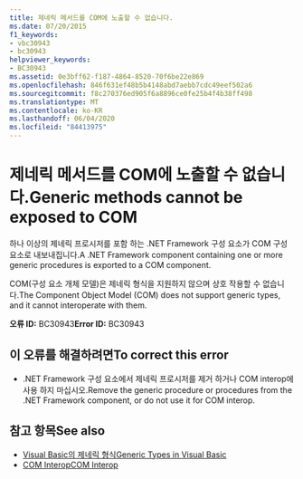 ```yaml
---
title: 제네릭 메서드를 COM에 노출할 수 없습니다.
ms.date: 07/20/2015
f1_keywords:
- vbc30943
- bc30943
helpviewer_keywords:
- BC30943
ms.assetid: 0e3bff62-f187-4864-8520-70f6be22e869
ms.openlocfilehash: 846f631ef48b5b4148abd7aebb7cdc49eef502a6
ms.sourcegitcommit: f8c270376ed905f6a8896ce0fe25b4f4b38ff498
ms.translationtype: MT
ms.contentlocale: ko-KR
ms.lasthandoff: 06/04/2020
ms.locfileid: "84413975"
---
```

# <a name="generic-methods-cannot-be-exposed-to-com"></a><span data-ttu-id="1f84b-102">제네릭 메서드를 COM에 노출할 수 없습니다.</span><span class="sxs-lookup"><span data-stu-id="1f84b-102">Generic methods cannot be exposed to COM</span></span>
<span data-ttu-id="1f84b-103">하나 이상의 제네릭 프로시저를 포함 하는 .NET Framework 구성 요소가 COM 구성 요소로 내보내집니다.</span><span class="sxs-lookup"><span data-stu-id="1f84b-103">A .NET Framework component containing one or more generic procedures is exported to a COM component.</span></span>  
  
 <span data-ttu-id="1f84b-104">COM(구성 요소 개체 모델)은 제네릭 형식을 지원하지 않으며 상호 작용할 수 없습니다.</span><span class="sxs-lookup"><span data-stu-id="1f84b-104">The Component Object Model (COM) does not support generic types, and it cannot interoperate with them.</span></span>  
  
 <span data-ttu-id="1f84b-105">**오류 ID:** BC30943</span><span class="sxs-lookup"><span data-stu-id="1f84b-105">**Error ID:** BC30943</span></span>  
  
## <a name="to-correct-this-error"></a><span data-ttu-id="1f84b-106">이 오류를 해결하려면</span><span class="sxs-lookup"><span data-stu-id="1f84b-106">To correct this error</span></span>  
  
- <span data-ttu-id="1f84b-107">.NET Framework 구성 요소에서 제네릭 프로시저를 제거 하거나 COM interop에 사용 하지 마십시오.</span><span class="sxs-lookup"><span data-stu-id="1f84b-107">Remove the generic procedure or procedures from the .NET Framework component, or do not use it for COM interop.</span></span>  
  
## <a name="see-also"></a><span data-ttu-id="1f84b-108">참고 항목</span><span class="sxs-lookup"><span data-stu-id="1f84b-108">See also</span></span>

- [<span data-ttu-id="1f84b-109">Visual Basic의 제네릭 형식</span><span class="sxs-lookup"><span data-stu-id="1f84b-109">Generic Types in Visual Basic</span></span>](../programming-guide/language-features/data-types/generic-types.md)
- [<span data-ttu-id="1f84b-110">COM Interop</span><span class="sxs-lookup"><span data-stu-id="1f84b-110">COM Interop</span></span>](../programming-guide/com-interop/index.md)

